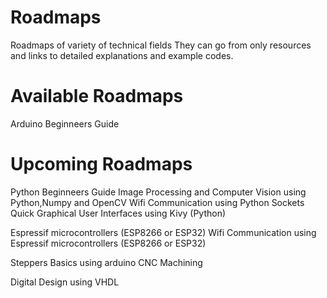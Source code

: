 # Roadmaps
Roadmaps of variety of technical fields
They can go from only resources and links to detailed explanations and example codes.


# Available Roadmaps
Arduino Beginneers Guide


# Upcoming Roadmaps
Python Beginneers Guide
Image Processing and Computer Vision using Python,Numpy and OpenCV
Wifi Communication using Python Sockets
Quick Graphical User Interfaces using Kivy (Python)

Espressif microcontrollers (ESP8266 or ESP32)
Wifi Communication using Espressif microcontrollers (ESP8266 or ESP32)

Steppers Basics using arduino
CNC Machining 


Digital Design using VHDL
